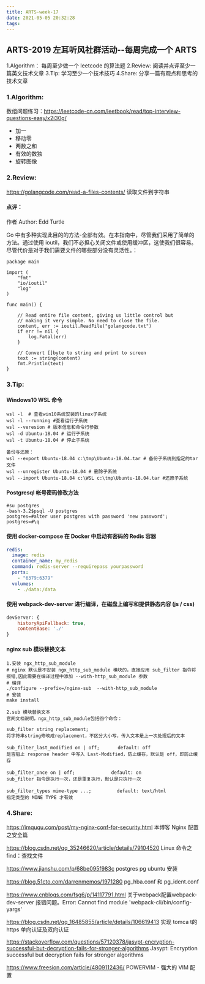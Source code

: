 ```yaml
---
title: ARTS-week-17
date: 2021-05-05 20:32:28
tags:
---
```



## ARTS-2019 左耳听风社群活动--每周完成一个 ARTS
1.Algorithm： 每周至少做一个 leetcode 的算法题
2.Review: 阅读并点评至少一篇英文技术文章
3.Tip: 学习至少一个技术技巧
4.Share: 分享一篇有观点和思考的技术文章

### 1.Algorithm:

数组问题练习：https://leetcode-cn.com/leetbook/read/top-interview-questions-easy/x2i30g/
- 加一
- 移动零
- 两数之和
- 有效的数独
- 旋转图像

### 2.Review:

https://golangcode.com/read-a-files-contents/
读取文件到字符串

#### 点评：

作者 Author: Edd Turtle

Go 中有多种实现此目的的方法-全部有效。在本指南中，尽管我们采用了简单的方法。通过使用 ioutil，我们不必担心关闭文件或使用缓冲区，这使我们很容易。尽管代价是对于我们需要文件的哪些部分没有灵活性。：

```golang
package main

import (
    "fmt"
    "io/ioutil"
    "log"
)

func main() {

    // Read entire file content, giving us little control but
    // making it very simple. No need to close the file.
    content, err := ioutil.ReadFile("golangcode.txt")
    if err != nil {
        log.Fatal(err)
    }

    // Convert []byte to string and print to screen
    text := string(content)
    fmt.Println(text)
}
```


### 3.Tip:

#### Windows10 WSL 命令

```shell
wsl -l  # 查看win10系统安装的linux子系统
wsl -l --running #查看运行子系统
wsl --veresion # 版本信息和命令行参数
wsl -d Ubuntu-18.04 # 运行子系统
wsl -t Ubuntu-18.04 # 停止子系统
 
备份与还原：
wsl --export Ubuntu-18.04 c:\tmp\Ubuntu-18.04.tar # 备份子系统到指定的tar文件
wsl --unregister Ubuntu-18.04 # 删除子系统
wsl --import Ubuntu-18.04 c:\WSL c:\tmp\Ubuntu-18.04.tar #还原子系统
```

#### Postgresql 帐号密码修改方法

```shell
#su postgres   
-bash-3.2$psql -U postgres   
postgres=#alter user postgres with password 'new password';  
postgres=#\q
```

#### 使用 docker-compose 在 Docker 中启动有密码的 Redis 容器

```yml
redis:
  image: redis
  container_name: my_redis
  command: redis-server --requirepass yourpassword
  ports:
    - "6379:6379"
  volumes:
    - ./data:/data
```

#### 使用 webpack-dev-server 进行编译，在磁盘上编写和提供静态内容 (js / css)

```js
devServer: {
    historyApiFallback: true,
    contentBase: './'
}
```

#### nginx sub 模块替换文本

```shell
1.安装 ngx_http_sub_module
# nginx 默认是不安装 ngx_http_sub_module 模块的，直接应用 sub_filter 指令将报错,因此需要在编译过程中添加 --with-http_sub_module 参数
# 编译
./configure --prefix=/nginx-sub  --with-http_sub_module
# 安装
make install

2.sub 模块替换文本
官网文档说明，ngx_http_sub_module包括四个命令：

sub_filter string replacement; 
将字符串string修改成replacement，不区分大小写，传入文本是上一次处理后的文本

sub_filter_last_modified on | off;　　　　default: off
是否阻止 response header 中写入 Last-Modified，防止缓存，默认是 off，即防止缓存

sub_filter_once on | off;　　　　　　　　default: on　　　　　　
sub_filter 指令是执行一次，还是重复执行，默认是只执行一次

sub_filter_types mime-type ...;　　　　　 default: text/html　　　　
指定类型的 MINE TYPE 才有效
```


### 4.Share:

https://imququ.com/post/my-nginx-conf-for-security.html
本博客 Nginx 配置之安全篇

https://blog.csdn.net/qq_35246620/article/details/79104520
Linux 命令之 find：查找文件

https://www.jianshu.com/p/68be095f983c
postgres pg ubuntu 安装

https://blog.51cto.com/darrenmemos/1971280
pg_hba.conf 和 pg_ident.conf

https://www.cnblogs.com/fsg6/p/14117791.html
关于webpack配置webpack-dev-server 报错问题。Error: Cannot find module 'webpack-cli/bin/config-yargs'

https://blog.csdn.net/qq_16485855/article/details/106619413
实现 tomca t的 https 单向认证及双向认证

https://stackoverflow.com/questions/57120378/jasypt-encryption-successful-but-decryption-fails-for-stronger-algorithms
Jasypt: Encryption successful but decryption fails for stronger algorithms

https://www.freesion.com/article/4809112436/
POWERVIM - 强大的 VIM 配置
